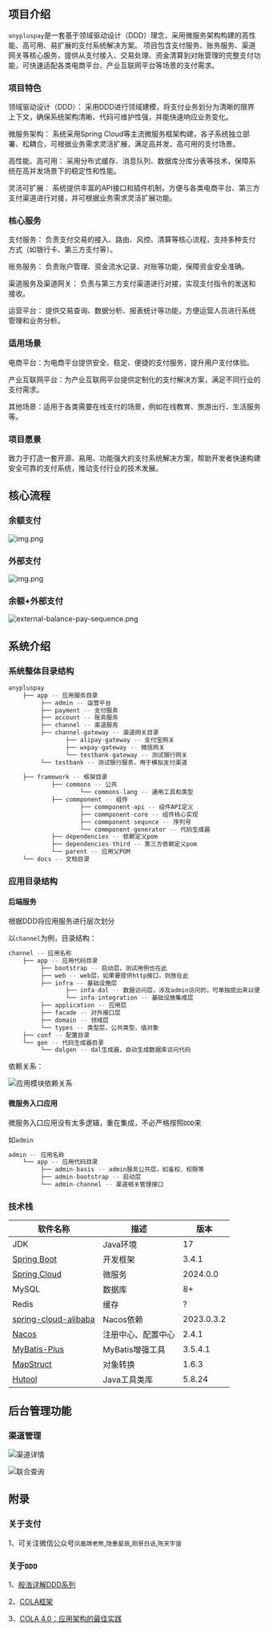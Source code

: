## 项目介绍

`anypluspay`是一套基于领域驱动设计（DDD）理念，采用微服务架构构建的高性能、高可用、易扩展的支付系统解决方案。
项目包含支付服务、账务服务、渠道网关等核心服务，提供从支付接入、交易处理、资金清算到对账管理的完整支付功能，可快速适配各类电商平台、产业互联网平台等场景的支付需求。

### 项目特色

领域驱动设计（DDD）： 采用DDD进行领域建模，将支付业务划分为清晰的限界上下文，确保系统架构清晰、代码可维护性强，并能快速响应业务变化。

微服务架构： 系统采用Spring Cloud等主流微服务框架构建，各子系统独立部署、松耦合，可根据业务需求灵活扩展，满足高并发、高可用的支付场景。

高性能、高可用： 采用分布式缓存、消息队列、数据库分库分表等技术，保障系统在高并发场景下的稳定性和性能。

灵活可扩展： 系统提供丰富的API接口和插件机制，方便与各类电商平台、第三方支付渠道进行对接，并可根据业务需求灵活扩展功能。

### 核心服务

支付服务： 负责支付交易的接入、路由、风控、清算等核心流程，支持多种支付方式（如银行卡、第三方支付等）。

账务服务： 负责账户管理、资金流水记录、对账等功能，保障资金安全准确。

渠道服务及渠道网关： 负责与第三方支付渠道进行对接，实现支付指令的发送和接收。

运营平台： 提供交易查询、数据分析、报表统计等功能，方便运营人员进行系统管理和业务分析。

### 适用场景

电商平台：为电商平台提供安全、稳定、便捷的支付服务，提升用户支付体验。

产业互联网平台：为产业互联网平台提供定制化的支付解决方案，满足不同行业的支付需求。

其他场景：适用于各类需要在线支付的场景，例如在线教育、旅游出行、生活服务等。

### 项目愿景
致力于打造一套开源、易用、功能强大的支付系统解决方案，帮助开发者快速构建安全可靠的支付系统，推动支付行业的技术发展。

## 核心流程
### 余额支付
![img.png](docs/images/balance-pay-sequence.png)
### 外部支付
![img.png](docs/images/external-pay-sequence.png)
### 余额+外部支付
![external-balance-pay-sequence.png](docs/images/external-balance-pay-sequence.png)
## 系统介绍

### 系统整体目录结构

``` java
anypluspay
    ├── app -- 应用服务目录
         ├── admin -- 运营平台
         ├── payment -- 支付服务
         ├── account -- 账务服务
         ├── channel -- 渠道服务
         ├── channel-gateway -- 渠道网关目录
                ├── alipay-gateway -- 支付宝网关
                ├── wxpay-gateway -- 微信网关
                └── testbank-gateway -- 测试银行网关
         └── testbank -- 测试银行服务，用于模拟支付渠道
    
    ├── framework -- 框架目录
            ├── commons -- 公共
                    └── commons-lang -- 通用工具和类型
            ├── commponent -- 组件
                    ├── commponent-api -- 组件API定义
                    ├── commponent-core -- 组件核心实现
                    ├── commponent-sequnce -- 序列号
                    └── commponent-generator -- 代码生成器
            ├── dependencies -- 依赖定义pom
            ├── dependencies-third -- 第三方依赖定义pom
            └── parent -- 应用父POM
    └── docs -- 文档目录
```

### 应用目录结构

#### 后端服务

根据DDD将应用服务进行层次划分

以`channel`为例，目录结构：

``` java
channel -- 应用名称
    ├── app -- 应用代码目录
         ├── bootstrap -- 启动层，测试用例也在此
         ├── web -- web层，如果要提供http接口，则放在此
         ├── infra -- 基础设施层
                ├── infa-dal -- 数据访问层，涉及admin访问的，可单独提出来以便复用
                └── infa-integration -- 基础设施集成层
         ├── application -- 应用层
         ├── facade -- 对外接口层
         ├── domain -- 领域层
         └── types -- 类型层，公共类型、值对象
    ├── conf -- 配置目录
    └── gen -- 代码生成器目录
         └── dalgen -- dal生成器，自动生成数据库访问代码
```

依赖关系：

![应用模块依赖关系](docs/images/app-ddd-dir.png)

#### 微服务入口应用

微服务入口应用没有太多逻辑，重在集成，不必严格按照`DDD`来

如`admin`

``` java
admin -- 应用名称
    └── app -- 应用代码目录
         ├── admin-basis -- admin服务公共层，如鉴权、权限等
         ├── admin-bootstrap -- 启动层
         └── admin-channel -- 渠道相关管理接口
```

### 技术栈

| 软件名称                                                                    | 描述          | 版本         
|-------------------------------------------------------------------------|-------------|------------
| JDK                                                                     | Java环境      | 17         
| [Spring Boot](https://github.com/spring-projects/spring-boot)           | 开发框架        | 3.4.1      
| [Spring Cloud](https://spring.io/projects/spring-cloud)                 | 微服务         | 2024.0.0   
| MySQL                                                                   | 数据库         | 8+         
| Redis                                                                   | 缓存          | ?          
| [spring-cloud-alibaba](https://github.com/alibaba/spring-cloud-alibaba) | Nacos依赖     | 2023.0.3.2 
| [Nacos](https://github.com/alibaba/nacos)                               | 注册中心、配置中心   | 2.4.1      
| [MyBatis-Plus](https://mp.baomidou.com/)                                | MyBatis增强工具 | 3.5.4.1    
| [MapStruct](https://mapstruct.org/)                                     | 对象转换        | 1.6.3      
| [Hutool](https://www.hutool.cn/)                                        | Java工具类库    | 5.8.24     

## 后台管理功能

### 渠道管理

![渠道详情](docs/images/admin-channel-detail.png)

![联合查询](docs/images/admin-union-query.png)

## 附录

### 关于支付

1、可关注微信公众号`凤凰牌老熊`,`隐墨星辰`,`刚哥白话`,`陈天宇宙`

### 关于`DDD`

1、[殷浩详解DDD系列](https://developer.aliyun.com/article/715802)

2、[COLA框架](https://github.com/alibaba/COLA)

3、[COLA 4.0：应用架构的最佳实践](https://blog.csdn.net/significantfrank/article/details/110934799)